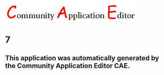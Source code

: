 ![CAE](https://github.com/CAETESTRWTH/CAE-Deployment-Temp/blob/master/img/logo.png)  

7
===================


This application was automatically generated by the Community Application Editor CAE.  
---------------
